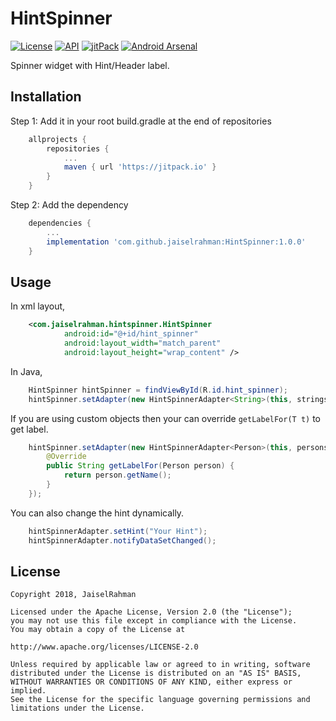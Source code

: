 # HintSpinner

[![License](https://img.shields.io/badge/License-Apache%202.0-blue.svg)](https://opensource.org/licenses/Apache-2.0)
[![API](https://img.shields.io/badge/API-14%2B-brightgreen.svg?style=flat)](https://android-arsenal.com/api?level=14)
[![jitPack](https://jitpack.io/v/jaiselrahman/HintSpinner.svg)](https://jitpack.io/#jaiselrahman/HintSpinner)
[![Android Arsenal](https://img.shields.io/badge/Android%20Arsenal-HintSpinner-brightgreen.svg?style=flat)](https://android-arsenal.com/details/1/7546)

Spinner widget with Hint/Header label.

## Installation

Step 1: Add it in your root build.gradle at the end of repositories

```gradle
    allprojects {
        repositories {
            ...
            maven { url 'https://jitpack.io' }
        }
    }
```

Step 2: Add the dependency

```gradle
    dependencies {
        ...
        implementation 'com.github.jaiselrahman:HintSpinner:1.0.0'
    }
```

## Usage

In xml layout,

```xml
    <com.jaiselrahman.hintspinner.HintSpinner
            android:id="@+id/hint_spinner"
            android:layout_width="match_parent"
            android:layout_height="wrap_content" />
```

In Java,

```java
    HintSpinner hintSpinner = findViewById(R.id.hint_spinner);
    hintSpinner.setAdapter(new HintSpinnerAdapter<String>(this, strings, "Your Hint"));
```

If you are using custom objects then your can override ```getLabelFor(T t)``` to get label.

```java
    hintSpinner.setAdapter(new HintSpinnerAdapter<Person>(this, persons, "Select a person") {
        @Override
        public String getLabelFor(Person person) {
            return person.getName();
        }
    });
```

You can also change the hint dynamically.

```java
    hintSpinnerAdapter.setHint("Your Hint");
    hintSpinnerAdapter.notifyDataSetChanged();
```

## License

    Copyright 2018, JaiselRahman

    Licensed under the Apache License, Version 2.0 (the "License");
    you may not use this file except in compliance with the License.
    You may obtain a copy of the License at

    http://www.apache.org/licenses/LICENSE-2.0

    Unless required by applicable law or agreed to in writing, software
    distributed under the License is distributed on an "AS IS" BASIS,
    WITHOUT WARRANTIES OR CONDITIONS OF ANY KIND, either express or implied.
    See the License for the specific language governing permissions and
    limitations under the License.
